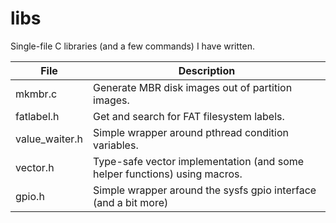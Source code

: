 # libs
Single-file C libraries (and a few commands) I have written.

| File | Description |
| --- | --- |
| mkmbr.c | Generate MBR disk images out of partition images. |
| fatlabel.h | Get and search for FAT filesystem labels. |
| value_waiter.h | Simple wrapper around pthread condition variables. |
| vector.h | Type-safe vector implementation (and some helper functions) using macros. |
| gpio.h | Simple wrapper around the sysfs gpio interface (and a bit more) |
